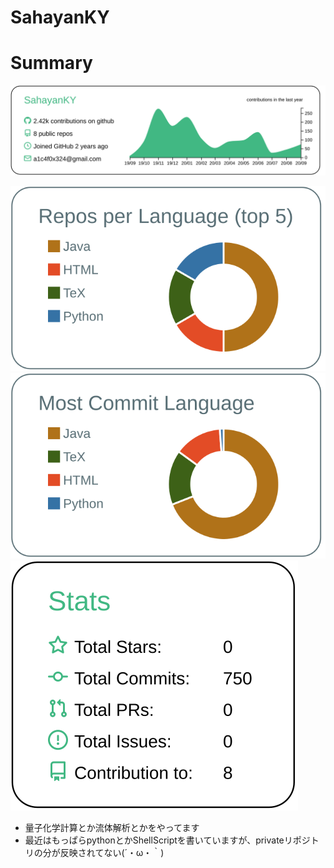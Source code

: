 # SahayanKY

# Summary
[![](https://raw.githubusercontent.com/SahayanKY/SahayanKY/master/profile-summary-card-output/vue/0-profile-details.svg)](https://github.com/vn7n24fzkq/github-profile-summary-cards)

[![](https://raw.githubusercontent.com/SahayanKY/SahayanKY/master/profile-summary-card-output/default/1-repos-per-language.svg)](https://github.com/vn7n24fzkq/github-profile-summary-cards)
[![](https://raw.githubusercontent.com/SahayanKY/SahayanKY/master/profile-summary-card-output/default/2-most-commit-language.svg)](https://github.com/vn7n24fzkq/github-profile-summary-cards)
[![](https://raw.githubusercontent.com/SahayanKY/SahayanKY/master/profile-summary-card-output/vue/3-stats.svg)](https://github.com/vn7n24fzkq/github-profile-summary-cards)

- 量子化学計算とか流体解析とかをやってます
- 最近はもっぱらpythonとかShellScriptを書いていますが、privateリポジトリの分が反映されてない(´・ω・｀)


